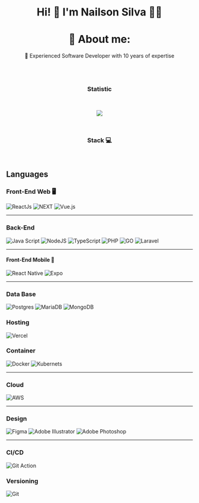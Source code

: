<h1 align="center">
   Hi! 👋 I'm Nailson Silva 👨‍💻
</h1>

<p align="center">
</p>
<div align="center"> 

  # 💫 About me:
  🔭 Experienced Software Developer with 10 years of expertise <br>
</div>
</br>
</br>
<h3 align="center">Statistic</h3>
</br>
<div align="center">

![](https://github-readme-stats.vercel.app/api?username=NailsonCodens&theme=react&hide_border=false&include_all_commits=false&count_private=true)

</div>
</br>
<h3 align="center">Stack 💻 </h3>

</br>

## Languages

### Front-End Web 🖥️
![ReactJs](https://img.shields.io/badge/React_JS-333333?style=for-the-badge&logo=react&logoColor=5ED3F3) ![NEXT](https://img.shields.io/badge/Next-000?style=for-the-badge&logo=next.js&logoColor=fff) ![Vue.js](https://img.shields.io/badge/vuejs-%2335495e.svg?style=for-the-badge&logo=vuedotjs&logoColor=%234FC08D) 

-----------------------

### Back-End
![Java Script](https://img.shields.io/badge/JavaScript-f1c026?style=for-the-badge&logo=javascript&logoColor=000) ![NodeJS](https://img.shields.io/badge/node.js-6DA55F?style=for-the-badge&logo=node.js&logoColor=white) ![TypeScript](https://img.shields.io/badge/TypeScript-007ACC?style=for-the-badge&logo=typescript&logoColor=white) ![PHP](https://img.shields.io/badge/PHP-7175AA?style=for-the-badge&logo=php&logoColor=fff) ![GO](https://img.shields.io/badge/GO-00ADD8?style=for-the-badge&logo=go&logoColor=fff) ![Laravel](https://img.shields.io/badge/laravel-%23FF2D20.svg?style=for-the-badge&logo=laravel&logoColor=white)

-----------------------

#### Front-End Mobile 📱
![React Native](https://img.shields.io/badge/react_native-%2320232a.svg?style=for-the-badge&logo=react&logoColor=%2361DAFB) ![Expo](https://img.shields.io/badge/expo-1C1E24?style=for-the-badge&logo=expo&logoColor=#D04A37)

-----------------------

### Data Base

![Postgres](https://img.shields.io/badge/postgres-%23316192.svg?style=for-the-badge&logo=postgresql&logoColor=white) ![MariaDB](https://img.shields.io/badge/MariaDB-003545?style=for-the-badge&logo=mariadb&logoColor=white) ![MongoDB](https://img.shields.io/badge/MongoDB-%234ea94b.svg?style=for-the-badge&logo=mongodb&logoColor=white)

### Hosting

![Vercel](https://img.shields.io/badge/vercel-%23000000.svg?style=for-the-badge&logo=vercel&logoColor=white)


### Container

![Docker](https://img.shields.io/badge/Docker-0994E0.svg?style=for-the-badge&logo=docker&logoColor=white) ![Kubernets](https://img.shields.io/badge/Kubernets-326CE5.svg?style=for-the-badge&logo=kubernets&logoColor=white)


-----------------------


### Cloud

![AWS](https://img.shields.io/badge/AWS-%23FF9900.svg?style=for-the-badge&logo=amazon-aws&logoColor=white)

-----------------------

### Design
![Figma](https://img.shields.io/badge/figma-%23F24E1E.svg?style=for-the-badge&logo=figma&logoColor=white) ![Adobe Illustrator](https://img.shields.io/badge/adobeillustrator-%23FF9A00.svg?style=for-the-badge&logo=adobeillustrator&logoColor=white) ![Adobe Photoshop](https://img.shields.io/badge/adobe%20photoshop-011C37.svg?style=for-the-badge&logo=adobephotoshop&logoColor=#38A8FF)

-----------------------

### CI/CD
![Git Action](https://img.shields.io/badge/GIHUB%20ACTIONS-000.svg?style=for-the-badge&logo=github-actions&logoColor=#1C81F2) 

### Versioning
![Git](https://img.shields.io/badge/git-000.svg?style=for-the-badge&logo=git&logoColor=fff)
